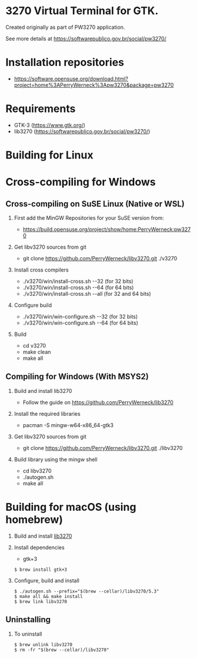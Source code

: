 3270 Virtual Terminal for GTK.
==============================

Created originally as part of PW3270 application.

See more details at https://softwarepublico.gov.br/social/pw3270/

Installation repositories
=========================

 * https://software.opensuse.org/download.html?project=home%3APerryWerneck%3Apw3270&package=pw3270

Requirements
============

 * GTK-3 (https://www.gtk.org/)
 * lib3270 (https://softwarepublico.gov.br/social/pw3270/)


Building for Linux
==================


Cross-compiling for Windows
===========================

Cross-compiling on SuSE Linux (Native or WSL)
---------------------------------------------

1. First add the MinGW Repositories for your SuSE version from:

	* https://build.opensuse.org/project/show/home:PerryWerneck:pw3270 

2. Get libv3270 sources from git

	* git clone https://github.com/PerryWerneck/libv3270.git ./v3270

3. Install cross compilers

	* ./v3270/win/install-cross.sh --32 (for 32 bits)
	* ./v3270/win/install-cross.sh --64 (for 64 bits)
	* ./v3270/win/install-cross.sh --all (for 32 and 64 bits)

3. Configure build

	* ./v3270/win/win-configure.sh --32 (for 32 bits)
	* ./v3270/win/win-configure.sh --64 (for 64 bits)

4. Build

	* cd v3270
	* make clean
	* make all


Compiling for Windows (With MSYS2)
----------------------------------

1. Build and install lib3270 

	* Follow the guide on https://github.com/PerryWerneck/lib3270

2. Install the required libraries

	* pacman -S mingw-w64-x86_64-gtk3

2. Get libv3270 sources from git

	* git clone https://github.com/PerryWerneck/libv3270.git ./libv3270

4. Build library using the mingw shell

	* cd libv3270
	* ./autogen.sh
	* make all


Building for macOS (using homebrew)
===================================

1. Build and install [lib3270](lib3270/tree/master)

2. Install dependencies

	* gtk+3

	```shell
	$ brew install gtk+3
	```
3. Configure, build and install

	```shell
	$ ./autogen.sh --prefix="$(brew --cellar)/libv3270/5.3"
	$ make all && make install
	$ brew link libv3270
	```

Uninstalling
------------

1. To uninstall

	```shell
	$ brew unlink libv3270
	$ rm -fr "$(brew --cellar)/libv3270"
	```
